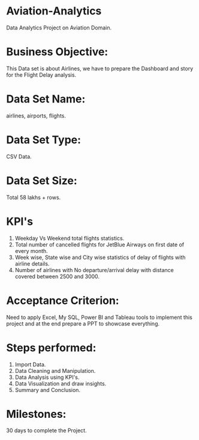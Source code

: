 # Aviation-Analytics
Data Analytics Project on Aviation Domain.

# Business Objective:
This Data set is about Airlines, we have to prepare the Dashboard and story for the Flight Delay analysis.

# Data Set Name:
airlines, airports, flights.

# Data Set Type:
CSV Data.

# Data Set Size:
Total 58 lakhs + rows.

# KPI's
1. Weekday Vs Weekend total flights statistics.
2. Total number of cancelled flights for JetBlue Airways on first date of every month.
3. Week wise, State wise and City wise statistics of delay of flights with airline details.
4. Number of airlines with No departure/arrival delay with distance covered between 2500 and 3000.

# Acceptance Criterion:
Need to apply Excel, My SQL, Power BI and Tableau tools to implement this project and at the end prepare a PPT to showcase everything.

# Steps performed:
1. Import Data.
2. Data Cleaning and Manipulation.
3. Data Analysis using KPI's.
4. Data Visualization and draw insights.
5. Summary and Conclusion.

# Milestones:
30 days to complete the Project.
